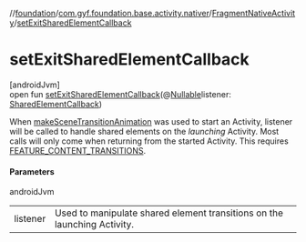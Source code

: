 //[foundation](../../../index.md)/[com.gyf.foundation.base.activity.nativer](../index.md)/[FragmentNativeActivity](index.md)/[setExitSharedElementCallback](set-exit-shared-element-callback.md)

# setExitSharedElementCallback

[androidJvm]\
open fun [setExitSharedElementCallback](set-exit-shared-element-callback.md)(@[Nullable](https://developer.android.com/reference/kotlin/androidx/annotation/Nullable.html)listener: [SharedElementCallback](https://developer.android.com/reference/kotlin/androidx/core/app/SharedElementCallback.html))

When [makeSceneTransitionAnimation](https://developer.android.com/reference/kotlin/android/app/ActivityOptions.html#makescenetransitionanimation) was used to start an Activity, listener will be called to handle shared elements on the *launching* Activity. Most calls will only come when returning from the started Activity. This requires [FEATURE_CONTENT_TRANSITIONS](https://developer.android.com/reference/kotlin/android/view/Window.html#feature_content_transitions).

#### Parameters

androidJvm

| | |
|---|---|
| listener | Used to manipulate shared element transitions on the launching Activity. |